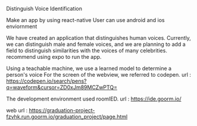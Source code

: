 Distinguish Voice Identification

Make an app by using react-native
User can use android and ios enviornment

We have created an application that distinguishes human voices.
Currently, we can distinguish male and female voices, and we are planning to add a field to distinguish similarities with the voices of many celebrities.
recommend using expo to run the app.

Using a teachable machine, we use a learned model to determine a person's voice
For the screen of the webview, we referred to codepen.
url : https://codepen.io/search/pens?q=waveform&cursor=ZD0xJm89MCZwPTQ=

The development environment used roomIED.
url : https://ide.goorm.io/

web url : https://graduation-project-fzvhk.run.goorm.io/graduation_project/page.html


